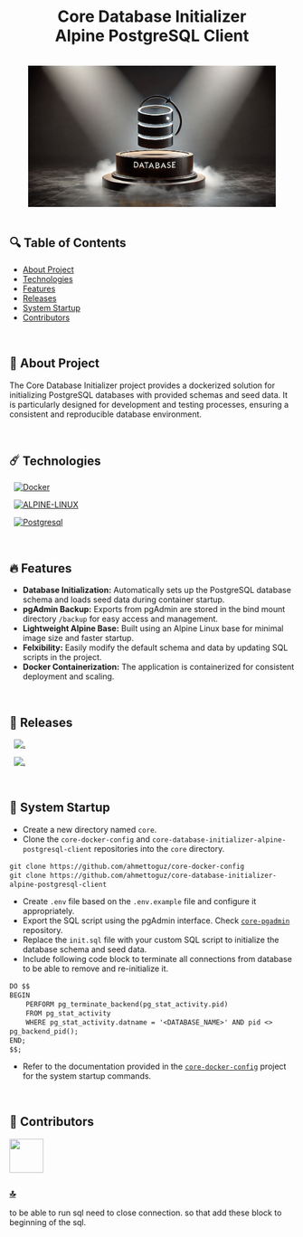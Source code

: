 <h1 id="top" align="center">Core Database Initializer <br/> Alpine PostgreSQL Client</h1> 

<br>

<div align="center">
    <img height=250 src="assets/banner.png">
</div>

<br>

## 🔍 Table of Contents

- [About Project](#intro)
- [Technologies](#technologies)
- [Features](#features)
- [Releases](#releases)
- [System Startup](#system-startup)
- [Contributors](#contributors)
 
<br/>

<h2 id="intro">📌 About Project</h2>

The Core Database Initializer project provides a dockerized solution for initializing PostgreSQL databases with provided schemas and seed data. It is particularly designed for development and testing processes, ensuring a consistent and reproducible database environment.
  
<br/>

<h2 id="technologies">☄️ Technologies</h2>

&nbsp; [![Docker](https://img.shields.io/badge/docker-%230db7ed.svg?style=for-the-badge&logo=docker&logoColor=white)](https://www.docker.com/)

&nbsp; [![ALPINE-LINUX](https://img.shields.io/badge/Alpine_Linux-0D597F?style=for-the-badge&logo=alpine-linux&logoColor=white)](https://alpinelinux.org/)

&nbsp; [![Postgresql](https://img.shields.io/badge/PostgreSQL-316192?style=for-the-badge&logo=postgresql&logoColor=white)](https://www.postgresql.org/)

<br/>

<h2 id="features">🔥 Features</h2>

+ **Database Initialization:** Automatically sets up the PostgreSQL database schema and loads seed data during container startup.
+ **pgAdmin Backup:** Exports from pgAdmin are stored in the bind mount directory `/backup` for easy access and management.
+ **Lightweight Alpine Base:** Built using an Alpine Linux base for minimal image size and faster startup.
+ **Felxibility:** Easily modify the default schema and data by updating SQL scripts in the project.
+ **Docker Containerization:** The application is containerized for consistent deployment and scaling.

<br/>

<h2 id="releases">🚢 Releases</h2> 

&nbsp; [![.](https://img.shields.io/badge/1.1.0-233838?style=flat&label=version&labelColor=470137&color=077521)](https://github.com/ahmettoguz/core-database-initializer-alpine-postgresql-client/tree/v1.1.0)

&nbsp; [![.](https://img.shields.io/badge/1.0.0-233838?style=flat&label=version&labelColor=470137&color=077521)](https://github.com/ahmettoguz/core-database-initializer-alpine-postgresql-client/tree/v1.0.0)

<br/>

<h2 id="system-startup">🚀 System Startup</h2> 

* Create a new directory named `core`.
* Clone the `core-docker-config` and `core-database-initializer-alpine-postgresql-client` repositories into the `core` directory.
```
git clone https://github.com/ahmettoguz/core-docker-config
git clone https://github.com/ahmettoguz/core-database-initializer-alpine-postgresql-client
```
* Create `.env` file based on the `.env.example` file and configure it appropriately.
* Export the SQL script using the pgAdmin interface. Check [`core-pgadmin`](https://github.com/ahmettoguz/core-pgadmin) repository.
* Replace the `init.sql` file with your custom SQL script to initialize the database schema and seed data.
* Include following code block to terminate all connections from database to be able to remove and re-initialize it.

```
DO $$ 
BEGIN
    PERFORM pg_terminate_backend(pg_stat_activity.pid)
    FROM pg_stat_activity
    WHERE pg_stat_activity.datname = '<DATABASE_NAME>' AND pid <> pg_backend_pid();
END;
$$;
```

* Refer to the documentation provided in the [`core-docker-config`](https://github.com/ahmettoguz/core-docker-config) project for the system startup commands.

<br/>

<h2 id="contributors">👥 Contributors</h2> 

<a href="https://github.com/ahmettoguz" target="_blank"><img width=60 height=60 src="https://avatars.githubusercontent.com/u/101711642?v=4"></a> 

### [🔝](#top)

to be able to run sql need to close connection. so that add these block to beginning of the sql.